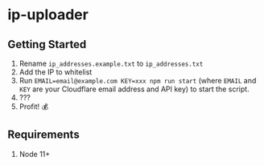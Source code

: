 # ip-uploader

## Getting Started

1. Rename `ip_addresses.example.txt` to `ip_addresses.txt`
2. Add the IP to whitelist
3. Run `EMAIL=email@example.com KEY=xxx npm run start` (where `EMAIL` and `KEY` are your Cloudflare email address and API key) to start the script.
4. ???
5. Profit! 💰

## Requirements

1. Node 11+
